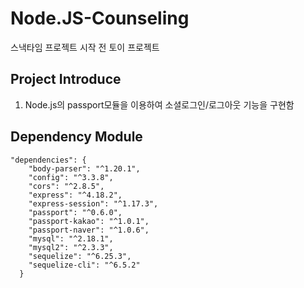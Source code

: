 # Node.JS-Counseling

스낵타임 프로젝트 시작 전 토이 프로젝트

## Project Introduce

1. Node.js의 passport모듈을 이용하여 소셜로그인/로그아웃 기능을 구현함

## Dependency Module

```
"dependencies": {
    "body-parser": "^1.20.1",
    "config": "^3.3.8",
    "cors": "^2.8.5",
    "express": "^4.18.2",
    "express-session": "^1.17.3",
    "passport": "^0.6.0",
    "passport-kakao": "^1.0.1",
    "passport-naver": "^1.0.6",
    "mysql": "^2.18.1",
    "mysql2": "^2.3.3",
    "sequelize": "^6.25.3",
    "sequelize-cli": "^6.5.2"
  }
```

